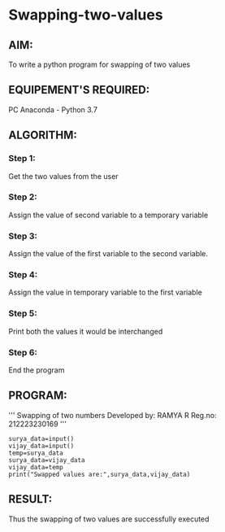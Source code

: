 # Swapping-two-values
## AIM:
To write a python program for swapping of two values
## EQUIPEMENT'S REQUIRED: 
PC
Anaconda - Python 3.7
## ALGORITHM: 
### Step 1:
Get the two values from the user
### Step 2: 
Assign the value of second variable to a temporary variable 
### Step 3: 
Assign the value of the first variable to the second variable.
### Step 4:  
Assign the value in temporary variable to the first variable
### Step 5: 
Print both the values it would be interchanged
### Step 6: 
End the program
## PROGRAM:
''' Swapping of two numbers
Developed by: RAMYA R
Reg.no: 212223230169
'''
```
surya_data=input()
vijay_data=input()
temp=surya_data
surya_data=vijay_data
vijay_data=temp
print("Swapped values are:",surya_data,vijay_data)
```
## RESULT:
Thus the swapping of two values are successfully executed
